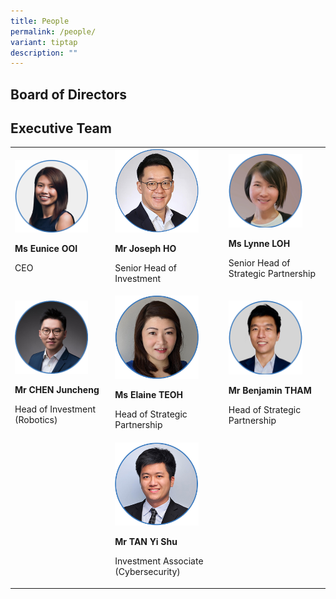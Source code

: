 ```yaml
---
title: People
permalink: /people/
variant: tiptap
description: ""
---
```

<h2>Board of Directors</h2><h2></h2><p></p><p></p><p></p><p></p><h2>Executive Team</h2><table><tbody><tr><td rowspan="1" colspan="1"><div class="isomer-image-wrapper"><img style="width: 80%;" height="auto" width="100%" alt="" src="/images/Executive Team/Eunice_Ooi.png"></div><p><strong>Ms Eunice OOI</strong></p><p>CEO</p></td><td rowspan="1" colspan="1"><div class="isomer-image-wrapper"><img style="width: 80%;" height="auto" width="100%" alt="" src="/images/Executive Team/Joseph_Ho_.png"></div><p><strong>Mr Joseph HO</strong></p><p>Senior Head of Investment</p></td><td rowspan="1" colspan="1"><div class="isomer-image-wrapper"><img style="width: 80%;" height="auto" width="100%" alt="" src="/images/Executive Team/Lynne_LOH.png"></div><p><strong>Ms Lynne LOH</strong></p><p>Senior Head of Strategic Partnership</p></td></tr><tr><td rowspan="1" colspan="1"><div class="isomer-image-wrapper"><img style="width: 80%;" height="auto" width="100%" alt="" src="/images/Executive Team/Chen_Juncheng.png"></div><p><strong>Mr CHEN Juncheng</strong></p><p>Head of Investment (Robotics)</p></td><td rowspan="1" colspan="1"><div class="isomer-image-wrapper"><img style="width: 80%;" height="auto" width="100%" alt="" src="/images/Executive Team/Elaine_Teoh.png"></div><p><strong>Ms Elaine TEOH</strong></p><p>Head of Strategic Partnership</p></td><td rowspan="1" colspan="1"><div class="isomer-image-wrapper"><img style="width: 80%;" height="auto" width="100%" alt="" src="/images/Executive Team/Benjamin_Tham.png"></div><p><strong>Mr Benjamin THAM</strong></p><p>Head of Strategic Partnership</p></td></tr><tr><td rowspan="1" colspan="1"><p></p></td><td rowspan="1" colspan="1"><div class="isomer-image-wrapper"><img style="width: 80%;" height="auto" width="100%" alt="" src="/images/Executive Team/Yishu.png"></div><p><strong>Mr TAN Yi Shu</strong></p><p>Investment Associate (Cybersecurity)</p></td><td rowspan="1" colspan="1"><p></p></td></tr></tbody></table><p></p>